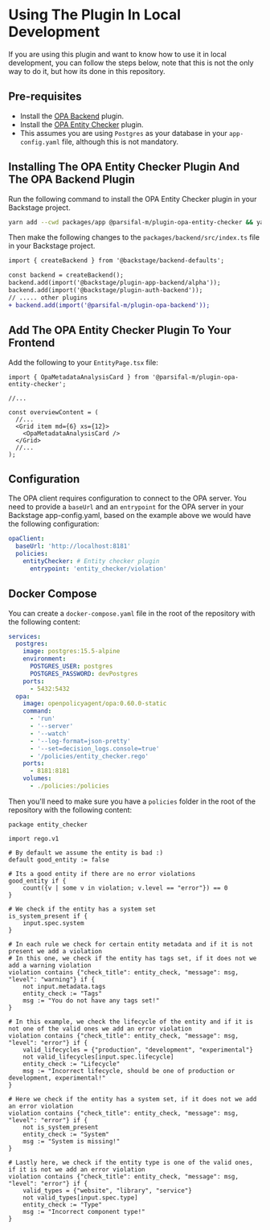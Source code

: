 # Using The Plugin In Local Development

If you are using this plugin and want to know how to use it in local development, you can follow the steps below, note that this is not the only way to do it, but how its done in this repository.

## Pre-requisites

- Install the [OPA Backend](../opa-backend/quick-start.md) plugin.
- Install the [OPA Entity Checker](../opa-entity-checker/quick-start.md) plugin.
- This assumes you are using `Postgres` as your database in your `app-config.yaml` file, although this is not mandatory.

## Installing The OPA Entity Checker Plugin And The OPA Backend Plugin

Run the following command to install the OPA Entity Checker plugin in your Backstage project.

```bash
yarn add --cwd packages/app @parsifal-m/plugin-opa-entity-checker && yarn add --cwd packages/backend @parsifal-m/plugin-opa-backend
```

Then make the following changes to the `packages/backend/src/index.ts` file in your Backstage project.

```diff
import { createBackend } from '@backstage/backend-defaults';

const backend = createBackend();
backend.add(import('@backstage/plugin-app-backend/alpha'));
backend.add(import('@backstage/plugin-auth-backend'));
// ..... other plugins
+ backend.add(import('@parsifal-m/plugin-opa-backend'));
```

## Add The OPA Entity Checker Plugin To Your Frontend

Add the following to your `EntityPage.tsx` file:

```tsx
import { OpaMetadataAnalysisCard } from '@parsifal-m/plugin-opa-entity-checker';

//...

const overviewContent = (
  //...
  <Grid item md={6} xs={12}>
    <OpaMetadataAnalysisCard />
  </Grid>
  //...
);
```

## Configuration

The OPA client requires configuration to connect to the OPA server. You need to provide a `baseUrl` and an `entrypoint` for the OPA server in your Backstage app-config.yaml, based on the example above we would have the following configuration:

```yaml
opaClient:
  baseUrl: 'http://localhost:8181'
  policies:
    entityChecker: # Entity checker plugin
      entrypoint: 'entity_checker/violation'
```

## Docker Compose

You can create a `docker-compose.yaml` file in the root of the repository with the following content:

```yaml
services:
  postgres:
    image: postgres:15.5-alpine
    environment:
      POSTGRES_USER: postgres
      POSTGRES_PASSWORD: devPostgres
    ports:
      - 5432:5432
  opa:
    image: openpolicyagent/opa:0.60.0-static
    command:
      - 'run'
      - '--server'
      - '--watch'
      - '--log-format=json-pretty'
      - '--set=decision_logs.console=true'
      - '/policies/entity_checker.rego'
    ports:
      - 8181:8181
    volumes:
      - ./policies:/policies
```

Then you'll need to make sure you have a `policies` folder in the root of the repository with the following content:

```rego
package entity_checker

import rego.v1

# By default we assume the entity is bad :)
default good_entity := false

# Its a good entity if there are no error violations
good_entity if {
	count({v | some v in violation; v.level == "error"}) == 0
}

# We check if the entity has a system set
is_system_present if {
	input.spec.system
}

# In each rule we check for certain entity metadata and if it is not present we add a violation
# In this one, we check if the entity has tags set, if it does not we add a warning violation
violation contains {"check_title": entity_check, "message": msg, "level": "warning"} if {
	not input.metadata.tags
	entity_check := "Tags"
	msg := "You do not have any tags set!"
}

# In this example, we check the lifecycle of the entity and if it is not one of the valid ones we add an error violation
violation contains {"check_title": entity_check, "message": msg, "level": "error"} if {
	valid_lifecycles = {"production", "development", "experimental"}
	not valid_lifecycles[input.spec.lifecycle]
	entity_check := "Lifecycle"
	msg := "Incorrect lifecycle, should be one of production or development, experimental!"
}

# Here we check if the entity has a system set, if it does not we add an error violation
violation contains {"check_title": entity_check, "message": msg, "level": "error"} if {
	not is_system_present
	entity_check := "System"
	msg := "System is missing!"
}

# Lastly here, we check if the entity type is one of the valid ones, if it is not we add an error violation
violation contains {"check_title": entity_check, "message": msg, "level": "error"} if {
	valid_types = {"website", "library", "service"}
	not valid_types[input.spec.type]
	entity_check := "Type"
	msg := "Incorrect component type!"
}
```
